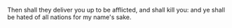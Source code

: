 Then shall they deliver you up to be afflicted, and shall kill you: and ye shall be hated of all nations for my name's sake.
